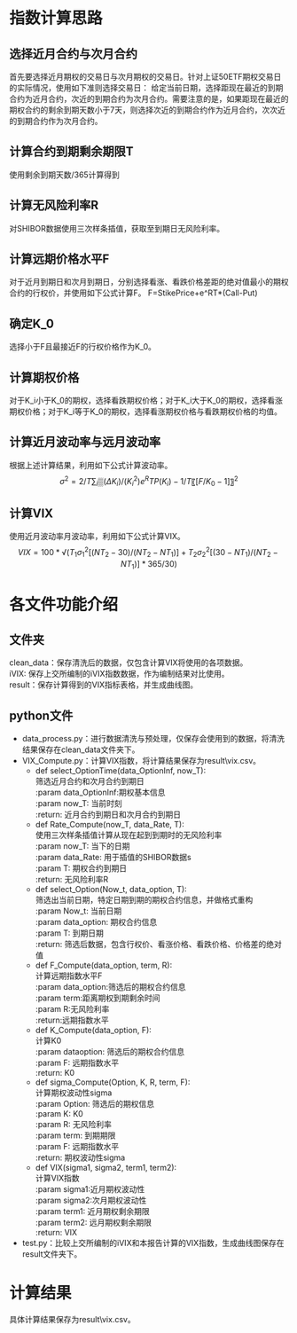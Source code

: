 # 指数计算思路
## 选择近月合约与次月合约
首先要选择近月期权的交易日与次月期权的交易日。针对上证50ETF期权交易日的实际情况，使用如下准则选择交易日：
给定当前日期，选择距现在最近的到期合约为近月合约，次近的到期合约为次月合约。需要注意的是，如果距现在最近的期权合约的剩余到期天数小于7天，则选择次近的到期合约作为近月合约，次次近的到期合约作为次月合约。
## 计算合约到期剩余期限T
使用剩余到期天数/365计算得到
## 计算无风险利率R
对SHIBOR数据使用三次样条插值，获取至到期日无风险利率。
## 计算远期价格水平F
对于近月到期日和次月到期日，分别选择看涨、看跌价格差距的绝对值最小的期权合约的行权价，并使用如下公式计算F。
F=StikePrice+e^RT*(Call-Put)
## 确定K_0
选择小于F且最接近F的行权价格作为K_0。
## 计算期权价格
对于K_i小于K_0的期权，选择看跌期权价格；对于K_i大于K_0的期权，选择看涨期权价格；对于K_i等于K_0的期权，选择看涨期权价格与看跌期权价格的均值。
## 计算近月波动率与远月波动率
根据上述计算结果，利用如下公式计算波动率。
$$σ^2=2/T ∑_i▒(ΔK_i)/(K_i^2 ) e^RT P(K_i )-1/T 〖[F/K_0 -1]〗^2$$
## 计算VIX
使用近月波动率月波动率，利用如下公式计算VIX。
$$VIX=100*√({T_1 σ_1^2 [(NT_2-30)/(NT_2-NT_1 )]+T_2 σ_2^2 [(30-NT_1)/(NT_2-NT_1 )]}*365/30)$$
# 各文件功能介绍
## 文件夹
clean_data：保存清洗后的数据，仅包含计算VIX将使用的各项数据。  
iVIX: 保存上交所编制的iVIX指数数据，作为编制结果对比使用。  
result：保存计算得到的VIX指标表格，并生成曲线图。  
## python文件
- data_process.py：进行数据清洗与预处理，仅保存会使用到的数据，将清洗结果保存在clean_data文件夹下。  
- VIX_Compute.py：计算VIX指数，将计算结果保存为result\\vix.csv。  
  - def select_OptionTime(data_OptionInf, now_T):  
    筛选近月合约和次月合约到期日  
    :param data_OptionInf:期权基本信息  
    :param now_T: 当前时刻  
    :return: 近月合约到期日和次月合约到期日  
  - def Rate_Compute(now_T, data_Rate, T):  
    使用三次样条插值计算从现在起到到期时的无风险利率  
    :param now_T: 当下的日期  
    :param data_Rate: 用于插值的SHIBOR数据s  
    :param T: 期权合约到期日  
    :return: 无风险利率R  
  - def select_Option(Now_t, data_option, T):  
    筛选出当前日期，特定日期到期的期权合约信息，并做格式重构  
    :param Now_t: 当前日期  
    :param data_option: 期权合约信息  
    :param T: 到期日期  
    :return: 筛选后数据，包含行权价、看涨价格、看跌价格、价格差的绝对值  
  - def F_Compute(data_option, term, R):  
    计算远期指数水平F  
    :param data_option:筛选后的期权合约信息  
    :param term:距离期权到期剩余时间  
    :param R:无风险利率  
    :return:远期指数水平  
  - def K_Compute(data_option, F):  
    计算K0  
    :param dataoption: 筛选后的期权合约信息  
    :param F: 远期指数水平  
    :return: K0  
  - def sigma_Compute(Option, K, R, term, F):  
    计算期权波动性sigma  
    :param Option: 筛选后的期权信息  
    :param K: K0  
    :param R: 无风险利率  
    :param term: 到期期限  
    :param F: 远期指数水平  
    :return: 期权波动性sigma  
  - def VIX(sigma1, sigma2, term1, term2):  
    计算VIX指数  
    :param sigma1:近月期权波动性  
    :param sigma2:次月期权波动性  
    :param term1: 近月期权剩余期限  
    :param term2: 远月期权剩余期限  
    :return: VIX  
- test.py：比较上交所编制的iVIX和本报告计算的VIX指数，生成曲线图保存在result文件夹下。  
# 计算结果  
具体计算结果保存为result\\vix.csv。  

